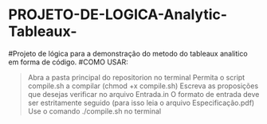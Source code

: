 # PROJETO-DE-LOGICA-Analytic-Tableaux-
#Projeto de lógica para a demonstração do metodo do tableaux analitico em forma de código.
#COMO USAR:
>Abra a pasta principal do repositorion no terminal
>Permita o script compile.sh a compilar (chmod +x compile.sh)
>Escreva as proposições que desejas verificar no arquivo Entrada.in
>O formato de entrada deve ser estritamente seguido (para isso leia o arquivo Especificação.pdf)
>Use o comando ./compile.sh no terminal
